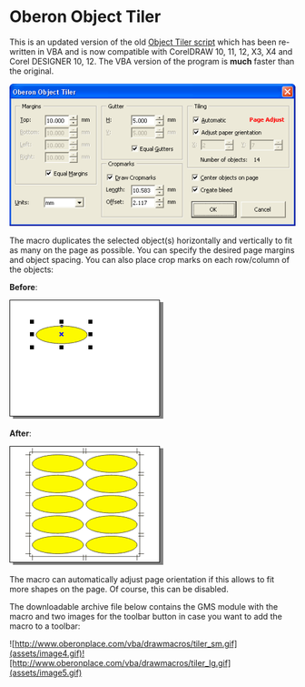 # Oberon Object Tiler

This is an updated version of the old [Object Tiler script](http://www.oberonplace.com/draw/drawscripts/tilersh.htm) which has been re-written in VBA and is now compatible with CorelDRAW 10, 11, 12, X3, X4 and Corel DESIGNER 10, 12. The VBA version of the program is **much** faster than the original.

![](assets/image1.gif)

The macro duplicates the selected object(s) horizontally and vertically to fit as many on the page as possible. You can specify the desired page margins and object spacing. You can also place crop marks on each row/column of the objects:

**Before**:

![](assets/image2.gif)

**After**:

![](assets/image3.gif)

The macro can automatically adjust page orientation if this allows to fit more shapes on the page. Of course, this can be disabled.

The downloadable archive file below contains the GMS module with the macro and two images for the toolbar button in case you want to add the macro to a toolbar:

![http://www.oberonplace.com/vba/drawmacros/tiler_sm.gif](assets/image4.gif)![http://www.oberonplace.com/vba/drawmacros/tiler_lg.gif](assets/image5.gif)